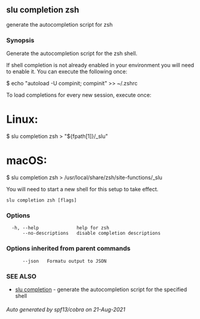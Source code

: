 ## slu completion zsh

generate the autocompletion script for zsh

### Synopsis


Generate the autocompletion script for the zsh shell.

If shell completion is not already enabled in your environment you will need
to enable it.  You can execute the following once:

$ echo "autoload -U compinit; compinit" >> ~/.zshrc

To load completions for every new session, execute once:
# Linux:
$ slu completion zsh > "${fpath[1]}/_slu"
# macOS:
$ slu completion zsh > /usr/local/share/zsh/site-functions/_slu

You will need to start a new shell for this setup to take effect.


```
slu completion zsh [flags]
```

### Options

```
  -h, --help              help for zsh
      --no-descriptions   disable completion descriptions
```

### Options inherited from parent commands

```
      --json   Formatu output to JSON
```

### SEE ALSO

* [slu completion](slu_completion.md)	 - generate the autocompletion script for the specified shell

###### Auto generated by spf13/cobra on 21-Aug-2021
